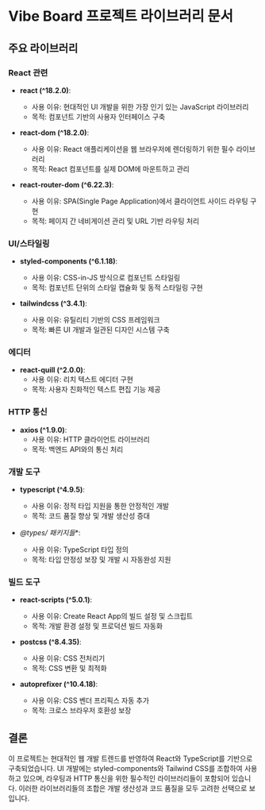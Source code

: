 # Vibe Board 프로젝트 라이브러리 문서

## 주요 라이브러리

### React 관련
- **react (^18.2.0)**: 
  - 사용 이유: 현대적인 UI 개발을 위한 가장 인기 있는 JavaScript 라이브러리
  - 목적: 컴포넌트 기반의 사용자 인터페이스 구축

- **react-dom (^18.2.0)**:
  - 사용 이유: React 애플리케이션을 웹 브라우저에 렌더링하기 위한 필수 라이브러리
  - 목적: React 컴포넌트를 실제 DOM에 마운트하고 관리

- **react-router-dom (^6.22.3)**:
  - 사용 이유: SPA(Single Page Application)에서 클라이언트 사이드 라우팅 구현
  - 목적: 페이지 간 네비게이션 관리 및 URL 기반 라우팅 처리

### UI/스타일링
- **styled-components (^6.1.18)**:
  - 사용 이유: CSS-in-JS 방식으로 컴포넌트 스타일링
  - 목적: 컴포넌트 단위의 스타일 캡슐화 및 동적 스타일링 구현

- **tailwindcss (^3.4.1)**:
  - 사용 이유: 유틸리티 기반의 CSS 프레임워크
  - 목적: 빠른 UI 개발과 일관된 디자인 시스템 구축

### 에디터
- **react-quill (^2.0.0)**:
  - 사용 이유: 리치 텍스트 에디터 구현
  - 목적: 사용자 친화적인 텍스트 편집 기능 제공

### HTTP 통신
- **axios (^1.9.0)**:
  - 사용 이유: HTTP 클라이언트 라이브러리
  - 목적: 백엔드 API와의 통신 처리

### 개발 도구
- **typescript (^4.9.5)**:
  - 사용 이유: 정적 타입 지원을 통한 안정적인 개발
  - 목적: 코드 품질 향상 및 개발 생산성 증대

- **@types/* 패키지들**:
  - 사용 이유: TypeScript 타입 정의
  - 목적: 타입 안정성 보장 및 개발 시 자동완성 지원

### 빌드 도구
- **react-scripts (^5.0.1)**:
  - 사용 이유: Create React App의 빌드 설정 및 스크립트
  - 목적: 개발 환경 설정 및 프로덕션 빌드 자동화

- **postcss (^8.4.35)**:
  - 사용 이유: CSS 전처리기
  - 목적: CSS 변환 및 최적화

- **autoprefixer (^10.4.18)**:
  - 사용 이유: CSS 벤더 프리픽스 자동 추가
  - 목적: 크로스 브라우저 호환성 보장

## 결론
이 프로젝트는 현대적인 웹 개발 트렌드를 반영하여 React와 TypeScript를 기반으로 구축되었습니다. UI 개발에는 styled-components와 Tailwind CSS를 조합하여 사용하고 있으며, 라우팅과 HTTP 통신을 위한 필수적인 라이브러리들이 포함되어 있습니다. 이러한 라이브러리들의 조합은 개발 생산성과 코드 품질을 모두 고려한 선택으로 보입니다. 